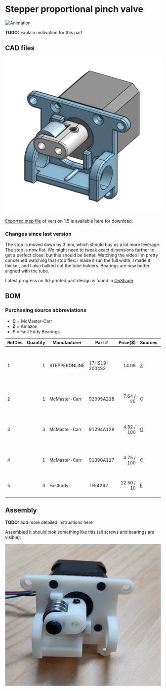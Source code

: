 # Stepper proportional pinch valve

![Animation](animation.gif)

**TODO:** Explain motivation for this part

## CAD files

![Rendering](render_v5.png)

[Exported step file](exhaust%20pinch%20valve%201.5.step) of version 1.5 is available here for download.

### Changes since last version
The stop is moved down by 3 mm, which should buy us a lot more leverage.
The stop is now flat. We might need to tweak exact dimensions further to get a perfect close, but this should be better.
Watching the video I'm pretty concerned watching that stop flex. I made it run the full width, I made it thicker, and I also bulked out the tube holders.
Bearings are now better aligned with the tube.

Latest progress on 3d-printed part design is found in
[OnShape](https://cad.onshape.com/documents/3fe0c1f79c482144c267173d/w/2ad1c08071a25185f9c78c68/e/fed9023927bfd7d2374ff967).

## BOM

### Purchasing source abbreviations

* **C** = McMaster-Carr
* **Z** = Amazon
* **F** = Fast Eddy Bearings

| RefDes | Quantity | Manufacturer  | Part #              | Price($)     | Sources         | Notes |
| ------ |---------:| ------------- | ------------------- | ------------:|-----------------| ----- |
| 1      |        1 | STEPPERONLINE | 17HS19-2004S2       |       14.99  | [Z][1amzn]      | Stepper motor. Make sure to get one with the full-cut D-shaft. |
| 2      |        1 | McMaster-Carr | 92095A218           |   7.64 / 25  | [C][2mcmc]      | M5x30mm button head. Axle for bearing. |
| 3      |        3 | McMaster-Carr | 91294A128           |  4.82 / 100  | [C][3mcmc]      | M3x8mm flat head. Attaches frame to stepper body |
| 4      |        1 | McMaster-Carr | 91390A117           |  4.75 / 100  | [C][4mcmc]      | M5x5mm set screw. Attaches rotor to stepper |
| 5      |        3 | FastEddy      | TFE4262             |  12.50 / 10  | [F][5fast]      | 5x16x5 Metal shielded bearings |

[1amzn]:   https://www.amazon.com/dp/B07Z1J8JWH/ref=cm_sw_r_cp_api_i_d.zUEbRBKGSVW
[2mcmc]:   https://www.mcmaster.com/catalog/92095A218
[3mcmc]:   https://www.mcmaster.com/catalog/91294A128
[4mcmc]:   https://www.mcmaster.com/catalog/91390A117
[5fast]:   https://www.fasteddybearings.com/5x16x5-metal-shielded-bearing-625-zz-10-units/

## Assembly

**TODO:** add more detailed instructions here

Assembled it should look something like this (all screws and bearings are visible):

![Assembled](assembled.png)
